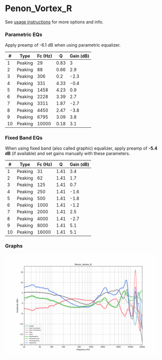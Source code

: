 # Penon_Vortex_R
See [usage instructions](https://github.com/jaakkopasanen/AutoEq#usage) for more options and info.

### Parametric EQs
Apply preamp of -6.1 dB when using parametric equalizer.

|   # | Type    |   Fc (Hz) |    Q |   Gain (dB) |
|-----|---------|-----------|------|-------------|
|   1 | Peaking |        29 | 0.83 |         3   |
|   2 | Peaking |        88 | 0.66 |         2.9 |
|   3 | Peaking |       306 | 0.2  |        -2.3 |
|   4 | Peaking |       331 | 4.33 |        -0.4 |
|   5 | Peaking |      1458 | 4.23 |         0.9 |
|   6 | Peaking |      2228 | 3.39 |         2.7 |
|   7 | Peaking |      3311 | 1.87 |        -2.7 |
|   8 | Peaking |      4450 | 2.47 |        -3.8 |
|   9 | Peaking |      6795 | 3.09 |         3.8 |
|  10 | Peaking |     10000 | 0.18 |         3.1 |

### Fixed Band EQs
When using fixed band (also called graphic) equalizer, apply preamp of **-5.4 dB** (if available) and set gains manually with these parameters.

|   # | Type    |   Fc (Hz) |    Q |   Gain (dB) |
|-----|---------|-----------|------|-------------|
|   1 | Peaking |        31 | 1.41 |         3.4 |
|   2 | Peaking |        62 | 1.41 |         1.7 |
|   3 | Peaking |       125 | 1.41 |         0.7 |
|   4 | Peaking |       250 | 1.41 |        -1.6 |
|   5 | Peaking |       500 | 1.41 |        -1.8 |
|   6 | Peaking |      1000 | 1.41 |        -1.2 |
|   7 | Peaking |      2000 | 1.41 |         2.5 |
|   8 | Peaking |      4000 | 1.41 |        -2.7 |
|   9 | Peaking |      8000 | 1.41 |         5.1 |
|  10 | Peaking |     16000 | 1.41 |         5.1 |

### Graphs
![](./Penon_Vortex_R.png)

